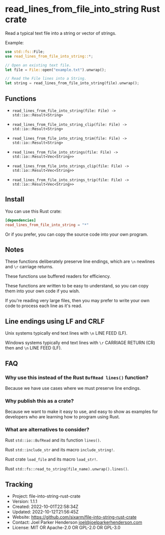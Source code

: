 # read_lines_from_file_into_string Rust crate

Read a typical text file into a string or vector of strings.

Example:

```rust
use std::fs::File;
use read_lines_from_file_into_string::*;

// Open an existing text file.
let file = File::open("example.txt").unwrap();

// Read the File lines into a String.
let string = read_lines_from_file_into_string(file).unwrap();
```

## Functions

* `read_lines_from_file_into_string(file: File) -> std::io::Result<String>`

* `read_lines_from_file_into_string_clip(file: File) -> std::io::Result<String>`

* `read_lines_from_file_into_string_trim(file: File) -> std::io::Result<String>`

* `read_lines_from_file_into_strings(file: File) -> std::io::Result<Vec<String>>`

* `read_lines_from_file_into_strings_clip(file: File) -> std::io::Result<Vec<String>>`

* `read_lines_from_file_into_strings_trip(file: File) -> std::io::Result<Vec<String>>`


## Install

You can use this Rust crate:

```toml
[dependencies]
read_lines_from_file_into_string = "*"
```

Or if you prefer, you can copy the source code into your own program.

## Notes

These functions deliberately preserve line endings,
which are `\n` newlines and `\r` carriage returns.

These functions use buffered readers for efficiency.

These functions are written to be easy to understand,
so you can copy them into your own code if you wish.

If you're reading very large files, then you may prefer
to write your own code to process each line as it's read.

## Line endings using LF and CRLF
 
Unix systems typically end text lines with `\n` LINE FEED (LF).

Windows systems typically end text lines with `\r` CARRIAGE RETURN (CR)
then and `\n` LINE FEED (LF).


## FAQ

### Why use this instead of the Rust `BufRead lines()` function?

Because we have use cases where we must preserve line endings.

### Why publish this as a crate?

Because we want to make it easy to use, and easy to show as examples
for developers who are learning how to program using Rust.

### What are alternatives to consider?

Rust `std::io::BufRead` and its function `lines()`.

Rust `std::include_str` and its macro `include_string!`.

Rust crate `load_file` and its macro `load_str!`.

Rust `std::fs::read_to_string(file_name).unwrap().lines()`.

## Tracking

* Project: file-into-string-rust-crate
* Version: 1.1.1
* Created: 2022-10-01T22:58:34Z
* Updated: 2022-10-12T21:56:45Z
* Website: https://github.com/sixarm/file-into-string-rust-crate
* Contact: Joel Parker Henderson <joel@joelparkerhenderson.com>
* License: MIT OR Apache-2.0 OR GPL-2.0 OR GPL-3.0
